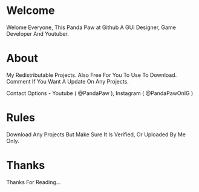 # Welcome
Welome Everyone,
This Panda Paw at Github
A GUI Designer, Game Developer And Youtuber.

# About 
My Redistributable Projects. Also Free For You To Use To Download.
Comment If You Want A Update On Any Projects.

Contact Options - Youtube ( @PandaPaw ),
                  Instagram ( @PandaPawOnIG )
          
# Rules
Download Any Projects But Make Sure It Is Verified,
Or Uploaded By Me Only.

# Thanks
Thanks For Reading...
